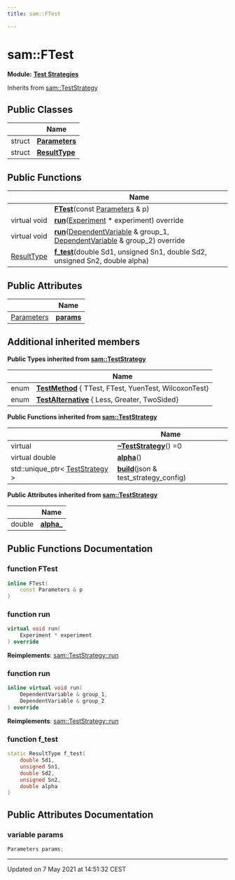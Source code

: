 ```yaml
---
title: sam::FTest

---
```


# sam::FTest

**Module:** **[Test Strategies](/doxygen/Modules/group___test_strategies/)**



Inherits from [sam::TestStrategy](/doxygen/Classes/classsam_1_1_test_strategy/)

## Public Classes

|                | Name           |
| -------------- | -------------- |
| struct | **[Parameters](/doxygen/Classes/structsam_1_1_f_test_1_1_parameters/)**  |
| struct | **[ResultType](/doxygen/Classes/structsam_1_1_f_test_1_1_result_type/)**  |

## Public Functions

|                | Name           |
| -------------- | -------------- |
| | **[FTest](/doxygen/Classes/classsam_1_1_f_test/#function-ftest)**(const [Parameters](/doxygen/Classes/structsam_1_1_f_test_1_1_parameters/) & p) |
| virtual void | **[run](/doxygen/Classes/classsam_1_1_f_test/#function-run)**([Experiment](/doxygen/Classes/classsam_1_1_experiment/) * experiment) override |
| virtual void | **[run](/doxygen/Classes/classsam_1_1_f_test/#function-run)**([DependentVariable](/doxygen/Classes/classsam_1_1_dependent_variable/) & group_1, [DependentVariable](/doxygen/Classes/classsam_1_1_dependent_variable/) & group_2) override |
| [ResultType](/doxygen/Classes/structsam_1_1_f_test_1_1_result_type/) | **[f_test](/doxygen/Classes/classsam_1_1_f_test/#function-f_test)**(double Sd1, unsigned Sn1, double Sd2, unsigned Sn2, double alpha) |

## Public Attributes

|                | Name           |
| -------------- | -------------- |
| [Parameters](/doxygen/Classes/structsam_1_1_f_test_1_1_parameters/) | **[params](/doxygen/Classes/classsam_1_1_f_test/#variable-params)**  |

## Additional inherited members

**Public Types inherited from [sam::TestStrategy](/doxygen/Classes/classsam_1_1_test_strategy/)**

|                | Name           |
| -------------- | -------------- |
| enum| **[TestMethod](/doxygen/Classes/classsam_1_1_test_strategy/#enum-testmethod)** { TTest, FTest, YuenTest, WilcoxonTest} |
| enum| **[TestAlternative](/doxygen/Classes/classsam_1_1_test_strategy/#enum-testalternative)** { Less, Greater, TwoSided} |

**Public Functions inherited from [sam::TestStrategy](/doxygen/Classes/classsam_1_1_test_strategy/)**

|                | Name           |
| -------------- | -------------- |
| virtual | **[~TestStrategy](/doxygen/Classes/classsam_1_1_test_strategy/#function-~teststrategy)**() =0 |
| virtual double | **[alpha](/doxygen/Classes/classsam_1_1_test_strategy/#function-alpha)**() |
| std::unique_ptr< [TestStrategy](/doxygen/Classes/classsam_1_1_test_strategy/) > | **[build](/doxygen/Classes/classsam_1_1_test_strategy/#function-build)**(json & test_strategy_config) |

**Public Attributes inherited from [sam::TestStrategy](/doxygen/Classes/classsam_1_1_test_strategy/)**

|                | Name           |
| -------------- | -------------- |
| double | **[alpha_](/doxygen/Classes/classsam_1_1_test_strategy/#variable-alpha_)**  |


## Public Functions Documentation

### function FTest

```cpp
inline FTest(
    const Parameters & p
)
```


### function run

```cpp
virtual void run(
    Experiment * experiment
) override
```


**Reimplements**: [sam::TestStrategy::run](/doxygen/Classes/classsam_1_1_test_strategy/#function-run)


### function run

```cpp
inline virtual void run(
    DependentVariable & group_1,
    DependentVariable & group_2
) override
```


**Reimplements**: [sam::TestStrategy::run](/doxygen/Classes/classsam_1_1_test_strategy/#function-run)


### function f_test

```cpp
static ResultType f_test(
    double Sd1,
    unsigned Sn1,
    double Sd2,
    unsigned Sn2,
    double alpha
)
```


## Public Attributes Documentation

### variable params

```cpp
Parameters params;
```


-------------------------------

Updated on  7 May 2021 at 14:51:32 CEST